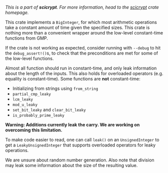 _This is a part of **scicrypt**. For more information, head to the
[scicrypt](https://crates.io/crates/scicrypt) crate homepage._

This crate implements a `BigInteger`, for which most arithmetic operations take a constant amount of time given the specified sizes. This crate is nothing more than a convenient wrapper around the low-level constant-time functions from GMP.

If the crate is not working as expected, consider running with `--debug` to hit the `debug_assert!()`s, to check that the preconditions are met for some of the low-level functions.

Almost all function should run in constant-time, and only leak information about the length of the inputs. This also holds for overloaded operators (e.g. equality is constant-time). Some functions are **not** constant-time:
- Initializing from strings using `from_string`
- `partial_cmp_leaky`
- `lcm_leaky`
- `mod_u_leaky`
- `set_bit_leaky` and `clear_bit_leaky`
- `is_probably_prime_leaky`

**Warning: Additions currently leak the carry. We are working on overcoming this limitation.**

To make code easier to read, one can call `leak()` on an `UnsignedInteger` to get a `LeakyUnsignedInteger` that supports overloaded operators for leaky operations.

We are unsure about random number generation.
Also note that division may leak some information about the size of the resulting value.
